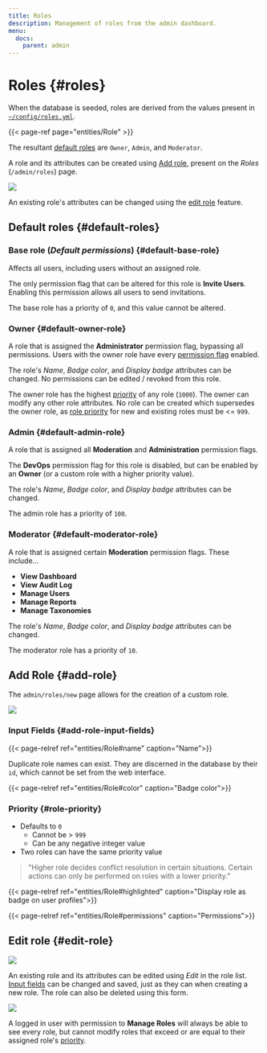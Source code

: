 ```yaml
---
title: Roles
description: Management of roles from the admin dashboard.
menu:
  docs:
    parent: admin
---
```


# Roles {#roles}
When the database is seeded, roles are derived from the values present in  [`~/config/roles.yml`](https://github.com/mastodon/mastodon/blob/main/config/roles.yml). 

{{< page-ref page="entities/Role" >}}

The resultant [default roles](#default-roles) are `Owner`, `Admin`, and `Moderator`.

A role and its attributes can be created using [Add role](#add-role), present on the *Roles* (`/admin/roles`) page.

![](/assets/admin-roles-ui.png)

An existing role's attributes can be changed using the [edit role](#edit-role) feature.

## Default roles {#default-roles}
### Base role (*Default permissions*) {#default-base-role}

Affects all users, including users without an assigned role.

The only permission flag that can be altered for this role is **Invite Users**. Enabling this permission allows all users to send invitations.

The base role has a priority of `0`, and this value cannot be altered.

### Owner {#default-owner-role}

A role that is assigned the **Administrator** permission flag, bypassing all permissions. Users with the owner role have every [permission flag](/entities/Role/#permission-flags) enabled.

The role's *Name*, *Badge color*, and *Display badge* attributes can be changed. No permissions can be edited / revoked from this role.

The owner role has the highest [priority](#role-priority) of any role (`1000`). The owner can modify any other role attributes. No role can be created which supersedes the owner role, as [role priority](#role-priority) for new and existing roles must be <= `999`.

### Admin {#default-admin-role}

A role that is assigned all **Moderation** and **Administration** permission flags. 

The **DevOps** permission flag for this role is disabled, but can be enabled by an **Owner** (or a custom role with a higher priority value).

The role's *Name*, *Badge color*, and *Display badge* attributes can be changed.

The admin role has a priority of `100`.

### Moderator {#default-moderator-role}

A role that is assigned certain **Moderation** permission flags. These include...
- **View Dashboard**
- **View Audit Log**
- **Manage Users**
- **Manage Reports**
- **Manage Taxonomies**

The role's *Name*, *Badge color*, and *Display badge* attributes can be changed.

The moderator role has a priority of `10`.

## Add Role {#add-role}

The `admin/roles/new` page allows for the creation of a custom role.

![](/assets/admin-roles-new-ui.png)

### Input Fields {#add-role-input-fields}

{{< page-relref ref="entities/Role#name"  caption="Name">}}

Duplicate role names can exist. They are discerned in the database by their `id`, which cannot be set from the web interface.

{{< page-relref ref="entities/Role#color" caption="Badge color">}}

### Priority {#role-priority}

- Defaults to `0`
	- Cannot be > `999` 
	- Can be any negative integer value
- Two roles can have the same priority value

> "Higher role decides conflict resolution in certain situations. Certain actions can only be performed on roles with a lower priority."

{{< page-relref ref="entities/Role#highlighted"  caption="Display role as badge on user profiles">}}

{{< page-relref ref="entities/Role#permissions"  caption="Permissions">}}


## Edit role {#edit-role}

![](/assets/admin-roles-edit-ui.png)

An existing role and its attributes can be edited using *Edit* in the role list. [Input fields](#add-role-input-fields) can be changed and saved, just as they can when creating a new role. The role can also be deleted using this form. 

![](/assets/admin-roles-edit-role-ui.png)

A logged in user with permission to **Manage Roles** will always be able to see every role, but cannot modify roles that exceed or are equal to their assigned role's [priority](#role-priority). 